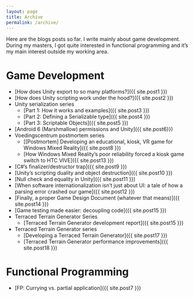 ```yaml
---
layout: page
title: Archive
permalink: /archive/
---
```


Here are the blogs posts so far. I write mainly about game development. During my masters, I got quite interested in functional programming and it’s my main interest outside my working area.

# Game Development
- [How does Unity export to so many platforms?]({{ site.post1 }})
- [How does Unity scripting work under the hood?]({{ site.post2 }})
- Unity serialization series
	- [Part 1: How it works and examples]({{ site.post3 }})
	- [Part 2: Defining a Serializable type]({{ site.post4 }})
	- [Part 3: Scriptable Objects]({{ site.post5 }})
- [Android 6 (Marshmallow) permissions and Unity]({{ site.post6}})
- Voedingscentrum postmortem series
	- [[Postmortem] Developing an educational, kiosk, VR game for Windows Mixed Reality]({{ site.post8 }})
	- [How Windows Mixed Reality’s poor reliability forced a kiosk game switch to HTC VIVE]({{ site.post13 }})
- [C#’s finalizer/destructor trap]({{ site.post9 }})
- [Unity’s scripting duality and object destruction]({{ site.post10 }})
- [Null check and equality in Unity]({{ site.post11 }})
- [When software internationalization isn’t just about UI: a tale of how a parsing error crashed our game]({{ site.post12 }})
- [Finally, a proper Game Design Document (whatever that means)]({{ site.post14 }})
- [Game testing made easier: decoupling code]({{ site.post15 }})
- Terraced Terrain Generator Series
	- [Terraced Terrain Generator development report]({{ site.post15 }})
- Terraced Terrain Generator series
	- [Developing a Terraced Terrain Generator]({{ site.post17 }})
	- [Terraced Terrain Generator performance improvements]({{ site.post18 }})

# Functional Programming
- [FP: Currying vs. partial application]({{ site.post7 }})